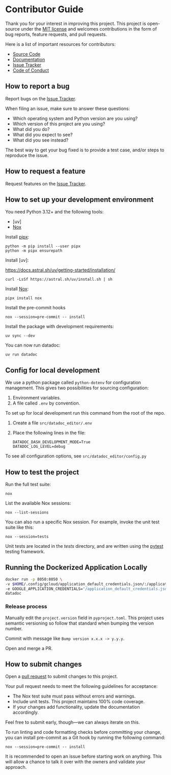 # Contributor Guide

Thank you for your interest in improving this project.
This project is open-source under the [MIT license] and
welcomes contributions in the form of bug reports, feature requests, and pull requests.

Here is a list of important resources for contributors:

- [Source Code]
- [Documentation]
- [Issue Tracker]
- [Code of Conduct]

## How to report a bug

Report bugs on the [Issue Tracker].

When filing an issue, make sure to answer these questions:

- Which operating system and Python version are you using?
- Which version of this project are you using?
- What did you do?
- What did you expect to see?
- What did you see instead?

The best way to get your bug fixed is to provide a test case,
and/or steps to reproduce the issue.

## How to request a feature

Request features on the [Issue Tracker].

## How to set up your development environment

You need Python 3.12+ and the following tools:

- [uv]
- [Nox]

Install [pipx]:

```console
python -m pip install --user pipx
python -m pipx ensurepath
```

Install [uv]:

<https://docs.astral.sh/uv/getting-started/installation/>

```console
curl -LsSf https://astral.sh/uv/install.sh | sh
```

Install [Nox]:

```console
pipx install nox
```

Install the pre-commit hooks

```console
nox --session=pre-commit -- install
```

Install the package with development requirements:

```console
uv sync --dev
```

You can now run datadoc:

```console
uv run datadoc
```

## Config for local development

We use a python package called `python-dotenv` for configuration management. This gives two possibilities for sourcing configuration:

1. Environment variables.
1. A file called `.env` by convention.

To set up for local development run this command from the root of the repo.

1. Create a file `src/datadoc_editor/.env`
1. Place the following lines in the file:

   ```env
   DATADOC_DASH_DEVELOPMENT_MODE=True
   DATADOC_LOG_LEVEL=debug
   ```

To see all configuration options, see `src/datadoc_editor/config.py`

## How to test the project

Run the full test suite:

```console
nox
```

List the available Nox sessions:

```console
nox --list-sessions
```

You can also run a specific Nox session.
For example, invoke the unit test suite like this:

```console
nox --session=tests
```

Unit tests are located in the _tests_ directory,
and are written using the [pytest] testing framework.

## Running the Dockerized Application Locally

```bash
docker run -p 8050:8050 \
-v $HOME/.config/gcloud/application_default_credentials.json/:/application_default_credentials.json \
-e GOOGLE_APPLICATION_CREDENTIALS="/application_default_credentials.json" \
datadoc
```

### Release process

Manually edit the `project.version` field in `pyproject.toml`. This project uses semantic versioning so follow that standard when bumping the version number.

Commit with message like `Bump version x.x.x -> y.y.y`.

Open and merge a PR.

## How to submit changes

Open a [pull request] to submit changes to this project.

Your pull request needs to meet the following guidelines for acceptance:

- The Nox test suite must pass without errors and warnings.
- Include unit tests. This project maintains 100% code coverage.
- If your changes add functionality, update the documentation accordingly.

Feel free to submit early, though—we can always iterate on this.

To run linting and code formatting checks before committing your change, you can install pre-commit as a Git hook by running the following command:

```console
nox --session=pre-commit -- install
```

It is recommended to open an issue before starting work on anything.
This will allow a chance to talk it over with the owners and validate your approach.

[mit license]: https://opensource.org/licenses/MIT
[source code]: https://github.com/statisticsnorway/datadoc
[documentation]: https://statisticsnorway.github.io/datadoc
[issue tracker]: https://github.com/statisticsnorway/datadoc-editor/issues
[pipx]: https://pipx.pypa.io/
[nox]: https://nox.thea.codes/
[pytest]: https://pytest.readthedocs.io/
[pull request]: https://github.com/statisticsnorway/datadoc-editor/pulls

<!-- github-only -->

[code of conduct]: CODE_OF_CONDUCT.md

